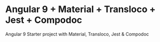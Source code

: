 # Angular 9 + Material + Transloco + Jest + Compodoc
Angular 9 Starter project with Material, Transloco, Jest &amp; Compodoc
